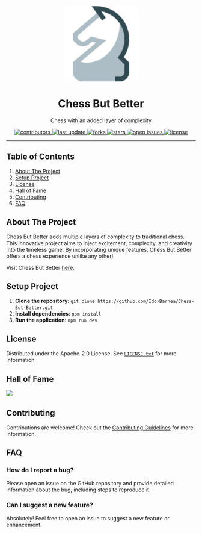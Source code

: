<div align="center">
  <img src="assets/logo.svg" alt="logo" width="200" height="auto" />
  <h1>Chess But Better</h1>
  <p>
    Chess with an added layer of complexity
  </p>
</div>

<!-- Badges -->
<p align="center">
  <a href="https://github.com/Ido-Barnea/Chess-But-Better/graphs/contributors">
    <img src="https://img.shields.io/github/contributors/Ido-Barnea/Chess-But-Better" alt="contributors" />
  </a>
  <a href="">
    <img src="https://img.shields.io/github/last-commit/Ido-Barnea/Chess-But-Better" alt="last update" />
  </a>
  <a href="https://github.com/Ido-Barnea/Chess-But-Better/network/members">
    <img src="https://img.shields.io/github/forks/Ido-Barnea/Chess-But-Better" alt="forks" />
  </a>
  <a href="https://github.com/Ido-Barnea/Chess-But-Better/stargazers">
    <img src="https://img.shields.io/github/stars/Ido-Barnea/Chess-But-Better" alt="stars" />
  </a>
  <a href="https://github.com/Ido-Barnea/Chess-But-Better/issues/">
    <img src="https://img.shields.io/github/issues/Ido-Barnea/Chess-But-Better" alt="open issues" />
  </a>
  <a href="https://github.com/Ido-Barnea/Chess-But-Better/blob/master/LICENSE">
    <img src="https://img.shields.io/github/license/Ido-Barnea/Chess-But-Better" alt="license" />
  </a>
</p>

---

## Table of Contents

1. [About The Project](#about-the-project)
2. [Setup Project](#setup-project)
3. [License](#license)
4. [Hall of Fame](#hall-of-fame)
5. [Contributing](#contributing)
6. [FAQ](#faq)

## About The Project

Chess But Better adds multiple layers of complexity to traditional chess. This innovative project aims to inject excitement, complexity, and creativity into the timeless game. By incorporating unique features, Chess But Better offers a chess experience unlike any other!

Visit Chess But Better [here](https://chess-but-better.onrender.com).

## Setup Project

1. **Clone the repository**: `git clone https://github.com/Ido-Barnea/Chess-But-Better.git`
2. **Install dependencies**: `npm install`
3. **Run the application**: `npm run dev`

## License

Distributed under the Apache-2.0 License. See [`LICENSE.txt`](LICENSE.txt) for more information.

## Hall of Fame

<a href="https://github.com/Ido-Barnea/Chess-But-Better/graphs/contributors">
  <img src="https://contrib.rocks/image?repo=Ido-Barnea/Chess-But-Better" />
</a>

## Contributing

Contributions are welcome! Check out the [Contributing Guidelines](CONTRIBUTING.md) for more information.

## FAQ

### How do I report a bug?

Please open an issue on the GitHub repository and provide detailed information about the bug, including steps to reproduce it.

### Can I suggest a new feature?

Absolutely! Feel free to open an issue to suggest a new feature or enhancement.
